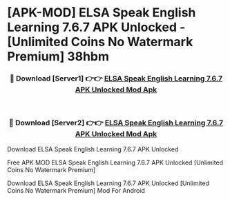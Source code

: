 # [APK-MOD] ELSA Speak  English Learning 7.6.7 APK Unlocked - [Unlimited Coins No Watermark Premium] 38hbm



<div align="center">
<h3>🔴 Download [Server1] 👉👉 <a href="https://momento.my/?title=ELSA_Speak__English_Learning_7.6.7_APK_Unlocked">ELSA Speak  English Learning 7.6.7 APK Unlocked Mod Apk</a></h3><br>

<h3>🔴 Download [Server2] 👉👉 <a href="https://momento.my/?title=ELSA_Speak__English_Learning_7.6.7_APK_Unlocked">ELSA Speak  English Learning 7.6.7 APK Unlocked Mod Apk</a></h3>
</div>



Download ELSA Speak  English Learning 7.6.7 APK Unlocked 

Free APK MOD ELSA Speak  English Learning 7.6.7 APK Unlocked [Unlimited Coins No Watermark Premium]

Download ELSA Speak  English Learning 7.6.7 APK Unlocked [Unlimited Coins No Watermark Premium] Mod For Android
